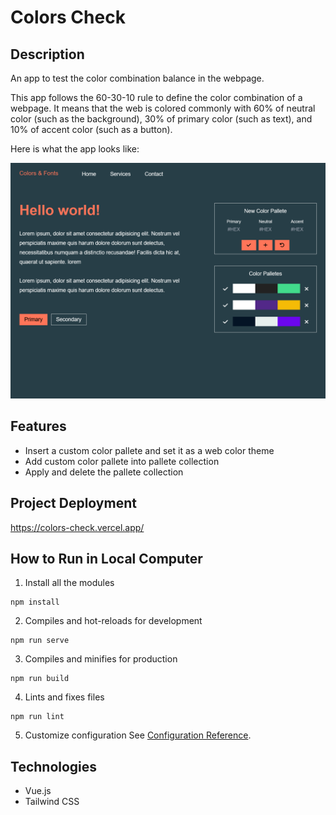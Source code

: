 # Colors Check

## Description

An app to test the color combination balance in the webpage.

This app follows the 60-30-10 rule to define the color combination of a webpage. It means that the web is colored commonly with 60% of neutral color (such as the background), 30% of primary color (such as text), and 10% of accent color (such as a button).

Here is what the app looks like:

<img src="./src/assets/screenshot1.png"/>

## Features

- Insert a custom color pallete and set it as a web color theme
- Add custom color pallete into pallete collection
- Apply and delete the pallete collection

## Project Deployment

https://colors-check.vercel.app/

## How to Run in Local Computer

1. Install all the modules

```
npm install
```

2. Compiles and hot-reloads for development

```
npm run serve
```

3. Compiles and minifies for production

```
npm run build
```

4. Lints and fixes files

```
npm run lint
```

5. Customize configuration
   See [Configuration Reference](https://cli.vuejs.org/config/).

## Technologies

- Vue.js
- Tailwind CSS

